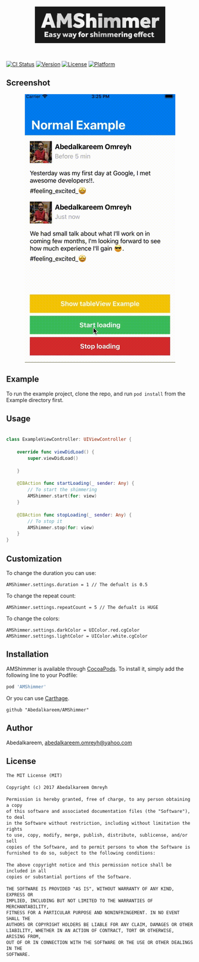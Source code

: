 <p align="center">
<img src="https://raw.githubusercontent.com/Abedalkareem/AMShimmer/master/logo.png"  width="350">  </center>
</p>
<br>


[![CI Status](https://img.shields.io/travis/Abedalkareem/AMShimmer.svg?style=flat)](https://travis-ci.org/Abedalkareem/AMShimmer)
[![Version](https://img.shields.io/cocoapods/v/AMShimmer.svg?style=flat)](https://cocoapods.org/pods/AMShimmer)
[![License](https://img.shields.io/cocoapods/l/AMShimmer.svg?style=flat)](https://cocoapods.org/pods/AMShimmer)
[![Platform](https://img.shields.io/cocoapods/p/AMShimmer.svg?style=flat)](https://cocoapods.org/pods/AMShimmer)

## Screenshot

<p align="center">
<img src="https://raw.githubusercontent.com/Abedalkareem/AMShimmer/master/screenshot.gif">  </center>
</p>


## Example

To run the example project, clone the repo, and run `pod install` from the Example directory first.

## Usage

```swift

class ExampleViewController: UIViewController {

    override func viewDidLoad() {
        super.viewDidLoad()

    }
    
    @IBAction func startLoading(_ sender: Any) {
        // To start the shimmering 
        AMShimmer.start(for: view)
    }
    
    @IBAction func stopLoading(_ sender: Any) {
        // To stop it
        AMShimmer.stop(for: view)
    }
}


```

## Customization

To change the duration you can use:
```
AMShimmer.settings.duration = 1 // The defualt is 0.5
```
To change the repeat count:
```
AMShimmer.settings.repeatCount = 5 // The defualt is HUGE
```
To change the colors:
```
AMShimmer.settings.darkColor = UIColor.red.cgColor
AMShimmer.settings.lightColor = UIColor.white.cgColor
```


## Installation

AMShimmer is available through [CocoaPods](https://cocoapods.org). To install
it, simply add the following line to your Podfile:

```ruby
pod 'AMShimmer'
```

Or you can use [Carthage](https://github.com/Carthage/Carthage).

```
github "Abedalkareem/AMShimmer"
```

## Author

Abedalkareem, abedalkareem.omreyh@yahoo.com

## License

```
The MIT License (MIT)

Copyright (c) 2017 Abedalkareem Omreyh

Permission is hereby granted, free of charge, to any person obtaining a copy
of this software and associated documentation files (the "Software"), to deal
in the Software without restriction, including without limitation the rights
to use, copy, modify, merge, publish, distribute, sublicense, and/or sell
copies of the Software, and to permit persons to whom the Software is
furnished to do so, subject to the following conditions:

The above copyright notice and this permission notice shall be included in all
copies or substantial portions of the Software.

THE SOFTWARE IS PROVIDED "AS IS", WITHOUT WARRANTY OF ANY KIND, EXPRESS OR
IMPLIED, INCLUDING BUT NOT LIMITED TO THE WARRANTIES OF MERCHANTABILITY,
FITNESS FOR A PARTICULAR PURPOSE AND NONINFRINGEMENT. IN NO EVENT SHALL THE
AUTHORS OR COPYRIGHT HOLDERS BE LIABLE FOR ANY CLAIM, DAMAGES OR OTHER
LIABILITY, WHETHER IN AN ACTION OF CONTRACT, TORT OR OTHERWISE, ARISING FROM,
OUT OF OR IN CONNECTION WITH THE SOFTWARE OR THE USE OR OTHER DEALINGS IN THE
SOFTWARE.

